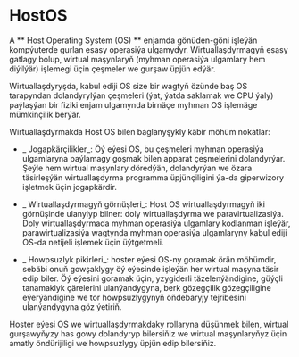 # HostOS

A ** Host Operating System (OS) ** enjamda gönüden-göni işleýän kompýuterde gurlan esasy operasiýa ulgamydyr. Wirtuallaşdyrmagyň esasy gatlagy bolup, wirtual maşynlaryň (myhman operasiýa ulgamlary hem diýilýär) işlemegi üçin çeşmeler we gurşaw üpjün edýär.

Wirtuallaşdyryşda, kabul ediji OS size bir wagtyň özünde baş OS tarapyndan dolandyrylýan çeşmeleri (ýat, ýatda saklamak we CPU ýaly) paýlaşýan bir fiziki enjam ulgamynda birnäçe myhman OS işlemäge mümkinçilik berýär.

Wirtuallaşdyrmakda Host OS bilen baglanyşykly käbir möhüm nokatlar:

- _ Jogapkärçilikler_: Öý eýesi OS, bu çeşmeleri myhman operasiýa ulgamlaryna paýlamagy goşmak bilen apparat çeşmelerini dolandyrýar. Şeýle hem wirtual maşynlary döredýän, dolandyrýan we özara täsirleşýän wirtuallaşdyrma programma üpjünçiligini ýa-da giperwizory işletmek üçin jogapkärdir.

- _ Wirtuallaşdyrmagyň görnüşleri_: Host OS wirtuallaşdyrmagyň iki görnüşinde ulanylyp bilner: doly wirtuallaşdyrma we paravirtualizasiýa. Doly wirtuallaşdyrmada myhman operasiýa ulgamlary kodlanman işleýär, parawirtualizasiýa wagtynda myhman operasiýa ulgamlaryny kabul ediji OS-da netijeli işlemek üçin üýtgetmeli.

- _ Howpsuzlyk pikirleri_: hoster eýesi OS-ny goramak örän möhümdir, sebäbi onuň gowşaklygy öý eýesinde işleýän her wirtual maşyna täsir edip biler. Öý eýesini goramak üçin, yzygiderli täzelenýändigine, güýçli tanamaklyk çärelerini ulanýandygyna, berk gözegçilik gözegçiligine eýerýändigine we tor howpsuzlygynyň öňdebaryjy tejribesini ulanýandygyna göz ýetiriň.

Hoster eýesi OS we wirtuallaşdyrmakdaky rollaryna düşünmek bilen, wirtual gurşawyňyzy has gowy dolandyryp bilersiňiz we wirtual maşynlaryňyz üçin amatly öndürijiligi we howpsuzlygy üpjün edip bilersiňiz.